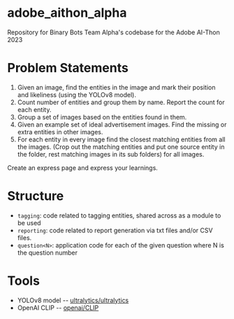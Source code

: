 # adobe_aithon_alpha
Repository for Binary Bots Team Alpha's codebase for the Adobe AI-Thon 2023

# Problem Statements

1.	Given an image, find the entities in the image and mark their position and likeliness (using the YOLOv8 model).
2.	Count number of entities and group them by name. Report the count for each entity.
3.	Group a set of images based on the entities found in them.
4.	Given an example set of ideal advertisement images. Find the missing or extra entities in other images.
5.	For each entity in every image find the closest matching entities from all the images. (Crop out the matching entities and put one source entity in the folder, rest matching images in its sub folders) for all images.

Create an express page and express your learnings.

# Structure
- `tagging`: code related to tagging entities, shared across as a module to be used
- `reporting`: code related to report generation via txt files and/or CSV files.
- `question<N>`: application code for each of the given question where N is the question number

# Tools
- YOLOv8 model -- [ultralytics/ultralytics](https://github.com/ultralytics/ultralytics)
- OpenAI CLIP -- [openai/CLIP](https://github.com/openai/CLIP)
